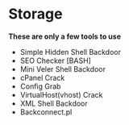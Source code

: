 # Storage
<b> These are only a few tools to use </b>

* Simple Hidden Shell Backdoor
* SEO Checker [BASH]
* Mini Veler Shell Backdoor
* cPanel Crack
* Config Grab
* VirtualHost(vhost) Crack
* XML Shell Backdoor
* Backconnect.pl
